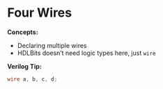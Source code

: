 # Four Wires

**Concepts:**
- Declaring multiple wires
- HDLBits doesn’t need logic types here, just `wire`

**Verilog Tip:**
```verilog
wire a, b, c, d;
